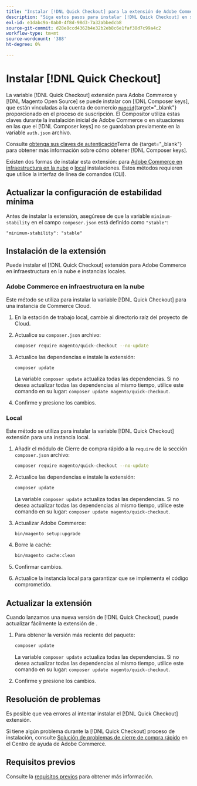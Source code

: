```yaml
---
title: "Instalar [!DNL Quick Checkout] para la extensión de Adobe Commerce"
description: "Siga estos pasos para instalar [!DNL Quick Checkout] en su proyecto de Adobe Commerce."
exl-id: e1dabc9a-0ab0-4f8d-98d3-7a32abbedcb8
source-git-commit: d28e8ccd4362b4e32b2eb8c6e1faf38d7c99a4c2
workflow-type: tm+mt
source-wordcount: '388'
ht-degree: 0%

---
```


# Instalar [!DNL Quick Checkout]

La variable [!DNL Quick Checkout] extensión para Adobe Commerce y [!DNL Magento Open Source] se puede instalar con [!DNL Composer keys], que están vinculadas a la cuenta de comercio [`mageid`](https://devdocs.magento.com/marketplace/sellers/profile-personal.html#field-descriptions){target=&quot;_blank&quot;} proporcionado en el proceso de suscripción. El Compositor utiliza estas claves durante la instalación inicial de Adobe Commerce o en situaciones en las que el [!DNL Composer keys] no se guardaban previamente en la variable `auth.json` archivo.

Consulte [obtenga sus claves de autenticación](https://devdocs.magento.com/guides/v2.4/install-gde/prereq/connect-auth.html)Tema de {target=&quot;_blank&quot;} para obtener más información sobre cómo obtener [!DNL Composer keys].

Existen dos formas de instalar esta extensión: para [Adobe Commerce en infraestructura en la nube](#magento-commerce-cloud) o [local](#on-premises) instalaciones. Estos métodos requieren que utilice la interfaz de línea de comandos (CLI).

## Actualizar la configuración de estabilidad mínima

Antes de instalar la extensión, asegúrese de que la variable `minimum-stability` en el campo `composer.json` está definido como `"stable"`:

`"minimum-stability": "stable"`

## Instalación de la extensión

Puede instalar el [!DNL Quick Checkout] extensión para Adobe Commerce en infraestructura en la nube e instancias locales.

### Adobe Commerce en infraestructura en la nube

Este método se utiliza para instalar la variable [!DNL Quick Checkout] para una instancia de Commerce Cloud.

1. En la estación de trabajo local, cambie al directorio raíz del proyecto de Cloud.

1. Actualice su `composer.json` archivo:

   ```bash
   composer require magento/quick-checkout --no-update
   ```

1. Actualice las dependencias e instale la extensión:

   ```bash
   composer update
   ```

   La variable `composer update` actualiza todas las dependencias. Si no desea actualizar todas las dependencias al mismo tiempo, utilice este comando en su lugar: `composer update magento/quick-checkout`.

1. Confirme y presione los cambios.

### Local

Este método se utiliza para instalar la variable [!DNL Quick Checkout] extensión para una instancia local.

1. Añadir el módulo de Cierre de compra rápido a la `require` de la sección `composer.json` archivo:

   ```bash
   composer require magento/quick-checkout --no-update
   ```

1. Actualice las dependencias e instale la extensión:

   ```bash
   composer update
   ```

   La variable `composer update` actualiza todas las dependencias. Si no desea actualizar todas las dependencias al mismo tiempo, utilice este comando en su lugar: `composer update magento/quick-checkout`.

1. Actualizar Adobe Commerce:

   ```bash
   bin/magento setup:upgrade
   ```

1. Borre la caché:

   ```bash
   bin/magento cache:clean
   ```

1. Confirmar cambios.
1. Actualice la instancia local para garantizar que se implementa el código comprometido.

## Actualizar la extensión

Cuando lanzamos una nueva versión de [!DNL Quick Checkout], puede actualizar fácilmente la extensión de .

1. Para obtener la versión más reciente del paquete:

   ```bash
   composer update
   ```

   La variable `composer update` actualiza todas las dependencias. Si no desea actualizar todas las dependencias al mismo tiempo, utilice este comando en su lugar: `composer update magento/quick-checkout`.

1. Confirme y presione los cambios.

## Resolución de problemas

Es posible que vea errores al intentar instalar el [!DNL Quick Checkout] extensión.

Si tiene algún problema durante la [!DNL Quick Checkout] proceso de instalación, consulte [Solución de problemas de cierre de compra rápido](https://experienceleague.adobe.com/docs/commerce-knowledge-base/kb/troubleshooting/miscellaneous/quick-checkout-issues.html) en el Centro de ayuda de Adobe Commerce.

## Requisitos previos

Consulte la [requisitos previos](../quick-checkout/prerequisites.md) para obtener más información.
